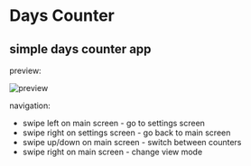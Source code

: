 # Days Counter

## simple days counter app

preview:

![preview](https://user-images.githubusercontent.com/98121690/220864135-7f9bab65-2b58-4489-b7af-ce40eaed2539.jpg)

navigation:
- swipe left on main screen - go to settings screen
- swipe right on settings screen - go back to main screen
- swipe up/down on main screen - switch between counters
- swipe right on main screen - change view mode
